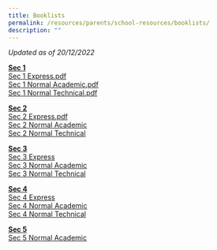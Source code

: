 ```yaml
---
title: Booklists
permalink: /resources/parents/school-resources/booklists/
description: ""
---
```

_Updated as of 20/12/2022_<br>

**<u>Sec 1</u>**  
[Sec 1 Express.pdf](/files/Booklist/2023/Sec%201%20Express.pdf)<br>
[Sec 1 Normal Academic.pdf](/files/Booklist/2023/Sec%201%20Normal%20Academic.pdf)<br>
[Sec 1 Normal Technical.pdf](/files/Booklist/2023/Sec%201%20Normal%20Technical.pdf)

**<u>Sec 2</u>** <br>
[Sec 2 Express.pdf](/files/Booklist/2023/Sec%202%20Express.pdf)<br>
[Sec 2 Normal Academic](/files/Booklist/2023/Sec%202%20Normal%20Academic.pdf)<br>
[Sec 2 Normal Technical](/files/Booklist/2023/Sec%202%20Normal%20Technical.pdf)

  
**<u>Sec 3</u>** <br>
[Sec 3 Express](/files/Booklist/2023/Sec%203%20Express.pdf)<br>
[Sec 3 Normal Academic](/files/Booklist/2023/Sec%203%20Normal%20Academic.pdf)<br>
[Sec 3 Normal Technical](/files/Booklist/2023/Sec%203%20Normal%20Technical.pdf)
  
**<u>Sec 4</u>** <br>
[Sec 4 Express](/files/Booklist/2023/Sec%204%20Express.pdf)<br>
[Sec 4 Normal Academic](/files/Booklist/2023/Sec%204%20Normal%20Academic.pdf)<br>
[Sec 4 Normal Technical](/files/Booklist/2023/Sec%204%20Normal%20Technical.pdf)
  
**<u>Sec 5</u>** <br>
[Sec 5 Normal Academic](/files/Booklist/2023/Sec%205%20Normal%20Academic.pdf)
